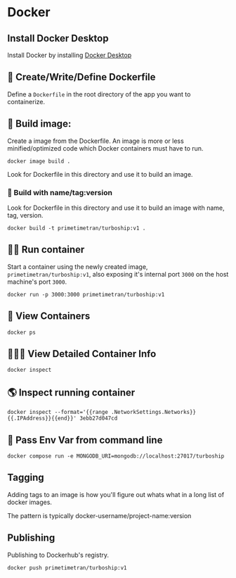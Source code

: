 # Docker

## Install Docker Desktop
Install Docker by installing [Docker Desktop](https://www.docker.com/products/docker-desktop/)

## 📜 Create/Write/Define Dockerfile
Define a `Dockerfile` in the root directory of the app you want to containerize.

## 🩻  Build image:
Create a image from the Dockerfile. An image is more or less minified/optimized code which Docker containers must have to run.

`docker image build .`

Look for Dockerfile in this directory and use it to build an image.

### 📇 Build with name/tag:version
Look for Dockerfile in this directory and use it to build an image with name, tag, version.

`docker build -t primetimetran/turboship:v1 .`

## 🏃🏻 Run container
Start a container using the newly created image, `primetimetran/turboship:v1`, also exposing it's internal port `3000` on the host machine's port `3000`.

`docker run -p 3000:3000 primetimetran/turboship:v1`

## 👀 View Containers

`docker ps`

## 🕵🏻‍♂️ View Detailed Container Info

`docker inspect`

## 🌎 Inspect running container

`docker inspect --format='{{range .NetworkSettings.Networks}}{{.IPAddress}}{{end}}' 3ebb27d047cd`

## 🧧 Pass Env Var from command line

`docker compose run -e MONGODB_URI=mongodb://localhost:27017/turboship`

## Tagging

Adding tags to an image is how you'll figure out whats what in a long list of docker images.

The pattern is typically docker-username/project-name:version

## Publishing
Publishing to Dockerhub's registry.

`docker push primetimetran/turboship:v1`